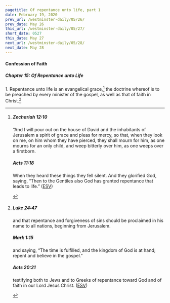 ```yaml
---
pagetitle: Of repentance unto life, part 1
date: February 19, 2020
prev_url: /westminster-daily/05/26/
prev_date: May 26
this_url: /westminster-daily/05/27/
short_date: 0527
this_date: May 27
next_url: /westminster-daily/05/28/
next_date: May 28
---
```


#### Confession of Faith

##### Chapter 15: Of Repentance unto Life

1\. Repentance unto life is an evangelical grace,[^fnref:wcf1] the doctrine whereof is to be preached by every minister of the gospel, as well as that of faith in Christ.[^fnref:wcf2]

[^fnref:wcf1]: <div class="esv"><h5>Zechariah 12:10</h5> <div class="esv-text"> <p id="p38012010.06-1">&#8220;And I will pour out on the house of David and the inhabitants of Jerusalem a spirit of grace and pleas for mercy, so that, when they look on me, on him whom they have pierced, they shall mourn for him, as one mourns for an only child, and weep bitterly over him, as one weeps over a firstborn.</p> </div><h5>Acts 11:18</h5> <div class="esv-text"><p id="p44011018.01-2">When they heard these things they fell silent. And they glorified God, saying, &#8220;Then to the Gentiles also God has granted repentance that leads to life.&#8221;  (<a href="http://www.esv.org" class="copyright">ESV</a>)</p> </div> </div>

[^fnref:wcf2]: <div class="esv"><h5>Luke 24:47</h5> <div class="esv-text"><p id="p42024047.01-1"><span class="woc">and that repentance and forgiveness of sins should be proclaimed in his name to all nations, beginning from Jerusalem.</span></p> </div><h5>Mark 1:15</h5> <div class="esv-text"><p id="p41001015.01-2">and saying, <span class="woc">&#8220;The time is fulfilled, and the kingdom of God is at hand; repent and believe in the gospel.&#8221;</span></p> </div><h5>Acts 20:21</h5> <div class="esv-text"><p id="p44020021.01-3">testifying both to Jews and to Greeks of repentance toward God and of faith in our Lord Jesus Christ.  (<a href="http://www.esv.org" class="copyright">ESV</a>)</p> </div> </div>

